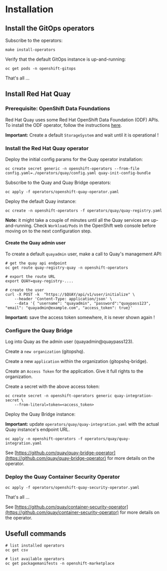 # Installation

## Install the GitOps operators

Subscribe to the operators:

```shell
make install-operators
```

Verify that the default GitOps instance is up-and-running:

```shell
oc get pods -n openshift-gitops
```

That's all ...

## Install Red Hat Quay

### Prerequisite: OpenShift Data Foundations

Red Hat Quay uses some Red Hat OpenShift Data Foundation (ODF) APIs. To install the ODF operator, follow the instructions [here](https://access.redhat.com/documentation/en-us/red_hat_openshift_data_foundation/4.14).

**Important:** Create a default `StorageSystem` and wait until it is operational !

### Install the Red Hat Quay operator

Deploy the initial config params for the Quay operator installation:

```shell
oc create secret generic -n openshift-operators --from-file config.yaml=./operators/quay/config.yaml quay-init-config-bundle
```

Subscribe to the Quay and Quay Bridge operators:

```shell
oc apply -f operators/openshift-quay-operator.yaml
```

Deploy the default Quay instance:

```shell
oc create -n openshift-operators -f operators/quay/quay-registry.yaml
```

**Note:** it might take a couple of minutes until all the Quay services are up-and-running. Check `Workload/Pods` in the OpenShift web console before moving on to the next configuration step.

#### Create the Quay admin user

To create a default `quayadmin` user, make a call to Quay's management API:

```shell
# get the quay api endpoint
oc get route quay-registry-quay -n openshift-operators
```

```shell
# export the route URL
export QUAY=quay-registry-.... 
```

```shell
# create the user
curl -X POST -k  "https://$QUAY/api/v1/user/initialize" \
    --header 'Content-Type: application/json' \
    --data '{ "username": "quayadmin", "password":"quaypass123", "email": "quayadmin@example.com", "access_token": true}'

```

**Important:** save the access token somewhere, it is never shown again !


### Configure the Quay Bridge

Log into Quay as the admin user (quayadmin@quaypass123).

Create a `new organization` (gitopshq).

Create a new `application` within the organization (gitopshq-bridge). 

Create an `Access Token` for the application. Give it full rights to the organization.

Create a secret with the above access token:

```shell
oc create secret -n openshift-operators generic quay-integration-secret \
    --from-literal=token=<access_token>
```

Deploy the Quay Bridge instance:

**Important:** update `operators/quay/quay-integration.yaml` with the actual Quay instance's endpoint URL.

```shell
oc apply -n openshift-operators -f operators/quay/quay-integration.yaml
```

See [https://github.com/quay/quay-bridge-operator](https://github.com/quay/quay-bridge-operator) for more details on the operator.


### Deploy the Quay Container Security Operator

```shell
oc apply -f operators/openshift-quay-security-operator.yaml
```

That's all ...

See [https://github.com/quay/container-security-operator](https://github.com/quay/container-security-operator) for more details on the operator.


## Usefull commands

```shell
# list installed operators
oc get csv

# list available operators
oc get packagemanifests -n openshift-marketplace

```
